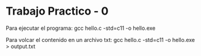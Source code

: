 # Trabajo Practico - 0
Para ejecutar el programa: gcc hello.c -std=c11 -o hello.exe

Para volcar el contenido en un archivo txt: gcc hello.c -std=c11 -o hello.exe > output.txt
